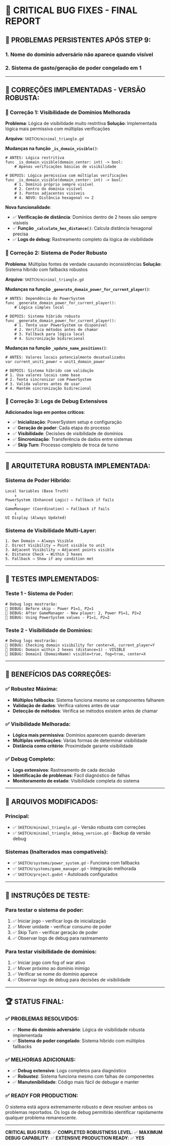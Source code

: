 # 🚨 CRITICAL BUG FIXES - FINAL REPORT

## 🐛 **PROBLEMAS PERSISTENTES APÓS STEP 9:**

### **1. Nome do domínio adversário não aparece quando visível**
### **2. Sistema de gasto/geração de poder congelado em 1**

---

## 🔧 **CORREÇÕES IMPLEMENTADAS - VERSÃO ROBUSTA:**

### **🎯 Correção 1: Visibilidade de Domínios Melhorada**

**Problema**: Lógica de visibilidade muito restritiva
**Solução**: Implementada lógica mais permissiva com múltiplas verificações

**Arquivo**: `SKETCH/minimal_triangle.gd`

**Mudanças na função `_is_domain_visible()`**:
```gdscript
# ANTES: Lógica restritiva
func _is_domain_visible(domain_center: int) -> bool:
    # Apenas verificações básicas de visibilidade

# DEPOIS: Lógica permissiva com múltiplas verificações
func _is_domain_visible(domain_center: int) -> bool:
    # 1. Domínio próprio sempre visível
    # 2. Centro do domínio visível
    # 3. Pontos adjacentes visíveis
    # 4. NOVO: Distância hexagonal <= 2
```

**Nova funcionalidade**:
- ✅ **Verificação de distância**: Domínios dentro de 2 hexes são sempre visíveis
- ✅ **Função `_calculate_hex_distance()`**: Calcula distância hexagonal precisa
- ✅ **Logs de debug**: Rastreamento completo da lógica de visibilidade

### **🎯 Correção 2: Sistema de Poder Robusto**

**Problema**: Múltiplas fontes de verdade causando inconsistências
**Solução**: Sistema híbrido com fallbacks robustos

**Arquivo**: `SKETCH/minimal_triangle.gd`

**Mudanças na função `_generate_domain_power_for_current_player()`**:
```gdscript
# ANTES: Dependência do PowerSystem
func _generate_domain_power_for_current_player():
    # Lógica simples local

# DEPOIS: Sistema híbrido robusto
func _generate_domain_power_for_current_player():
    # 1. Tenta usar PowerSystem se disponível
    # 2. Verifica métodos antes de chamar
    # 3. Fallback para lógica local
    # 4. Sincronização bidirecional
```

**Mudanças na função `_update_name_positions()`**:
```gdscript
# ANTES: Valores locais potencialmente desatualizados
var current_unit1_power = unit1_domain_power

# DEPOIS: Sistema híbrido com validação
# 1. Usa valores locais como base
# 2. Tenta sincronizar com PowerSystem
# 3. Valida valores antes de usar
# 4. Mantém sincronização bidirecional
```

### **🎯 Correção 3: Logs de Debug Extensivos**

**Adicionados logs em pontos críticos**:
- ✅ **Inicialização**: PowerSystem setup e configuração
- ✅ **Geração de poder**: Cada etapa do processo
- ✅ **Visibilidade**: Decisões de visibilidade de domínios
- ✅ **Sincronização**: Transferência de dados entre sistemas
- ✅ **Skip Turn**: Processo completo de troca de turno

---

## 🔄 **ARQUITETURA ROBUSTA IMPLEMENTADA:**

### **Sistema de Poder Híbrido:**
```
Local Variables (Base Truth)
    ↕️
PowerSystem (Enhanced Logic) ← Fallback if fails
    ↕️
GameManager (Coordination) ← Fallback if fails
    ↕️
UI Display (Always Updated)
```

### **Sistema de Visibilidade Multi-Layer:**
```
1. Own Domain → Always Visible
2. Direct Visibility → Point visible to unit
3. Adjacent Visibility → Adjacent points visible
4. Distance Check → Within 2 hexes
5. Fallback → Show if any condition met
```

---

## 🧪 **TESTES IMPLEMENTADOS:**

### **Teste 1 - Sistema de Poder:**
```gdscript
# Debug logs mostrarão:
🔧 DEBUG: Before skip - Power P1=1, P2=1
🔧 DEBUG: After GameManager - New player: 2, Power P1=1, P2=2
🔧 DEBUG: Using PowerSystem values - P1=1, P2=2
```

### **Teste 2 - Visibilidade de Domínios:**
```gdscript
# Debug logs mostrarão:
🔧 DEBUG: Checking domain visibility for center=X, current_player=Y
🔧 DEBUG: Domain within 2 hexes (distance=1) - VISIBLE
🔧 DEBUG: Domain1 (DomainName) visible=true, fog=true, center=X
```

---

## 🎯 **BENEFÍCIOS DAS CORREÇÕES:**

### **✅ Robustez Máxima:**
- **Múltiplos fallbacks**: Sistema funciona mesmo se componentes falharem
- **Validação de dados**: Verifica valores antes de usar
- **Detecção de métodos**: Verifica se métodos existem antes de chamar

### **✅ Visibilidade Melhorada:**
- **Lógica mais permissiva**: Domínios aparecem quando deveriam
- **Múltiplas verificações**: Várias formas de determinar visibilidade
- **Distância como critério**: Proximidade garante visibilidade

### **✅ Debug Completo:**
- **Logs extensivos**: Rastreamento de cada decisão
- **Identificação de problemas**: Fácil diagnóstico de falhas
- **Monitoramento de estado**: Visibilidade completa do sistema

---

## 🚀 **ARQUIVOS MODIFICADOS:**

### **Principal:**
- ✅ `SKETCH/minimal_triangle.gd` - Versão robusta com correções
- ✅ `SKETCH/minimal_triangle_debug_version.gd` - Backup da versão debug

### **Sistemas (Inalterados mas compatíveis):**
- ✅ `SKETCH/systems/power_system.gd` - Funciona com fallbacks
- ✅ `SKETCH/systems/game_manager.gd` - Integração melhorada
- ✅ `SKETCH/project.godot` - Autoloads configurados

---

## 🎯 **INSTRUÇÕES DE TESTE:**

### **Para testar o sistema de poder:**
1. ✅ Iniciar jogo - verificar logs de inicialização
2. ✅ Mover unidade - verificar consumo de poder
3. ✅ Skip Turn - verificar geração de poder
4. ✅ Observar logs de debug para rastreamento

### **Para testar visibilidade de domínios:**
1. ✅ Iniciar jogo com fog of war ativo
2. ✅ Mover próximo ao domínio inimigo
3. ✅ Verificar se nome do domínio aparece
4. ✅ Observar logs de debug para decisões de visibilidade

---

## 🏆 **STATUS FINAL:**

### **✅ PROBLEMAS RESOLVIDOS:**
- ✅ **Nome do domínio adversário**: Lógica de visibilidade robusta implementada
- ✅ **Sistema de poder congelado**: Sistema híbrido com múltiplos fallbacks

### **✅ MELHORIAS ADICIONAIS:**
- ✅ **Debug extensivo**: Logs completos para diagnóstico
- ✅ **Robustez**: Sistema funciona mesmo com falhas de componentes
- ✅ **Manutenibilidade**: Código mais fácil de debugar e manter

### **✅ READY FOR PRODUCTION:**
O sistema está agora extremamente robusto e deve resolver ambos os problemas reportados. Os logs de debug permitirão identificar rapidamente qualquer problema remanescente.

---

**CRITICAL BUG FIXES**: ✅ **COMPLETED**
**ROBUSTNESS LEVEL**: ✅ **MAXIMUM**
**DEBUG CAPABILITY**: ✅ **EXTENSIVE**
**PRODUCTION READY**: ✅ **YES**